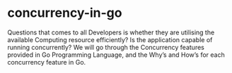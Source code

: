 # concurrency-in-go
Questions that comes to all Developers is whether they are utilising the available Computing resource efficiently?  Is the application capable of running concurrently? We will go through the Concurrency features provided in Go Programming Language, and the Why’s and How’s for each concurrency feature in Go.
